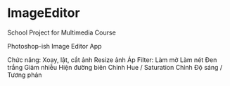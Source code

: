 # ImageEditor
School Project for Multimedia Course

Photoshop-ish Image Editor App

Chức năng:
Xoay, lật, cắt ảnh
Resize ảnh
Áp Filter:
Làm mờ
Làm nét
Đen trắng
Giảm nhiễu
Hiện đường biên
Chỉnh Hue / Saturation
Chỉnh Độ sáng / Tương phản
